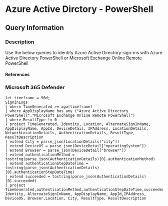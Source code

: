 # Azure Active Dirctory - PowerShell

## Query Information


### Description

Use the below queries to identify Azure Active Directory sign-ins with Azure Active Directory PowerShell or Microsoft Exchange Online Remote PowerShell


#### References



### Microsoft 365 Defender




```kql
let timeframe = 90d;
SigninLogs 
| where TimeGenerated >= ago(timeframe)
| where AppDisplayName has_any ("Azure Active Directory PowerShell","Microsoft Exchange Online Remote PowerShell")
| where ResultType != 0
| project TimeGenerated, Identity, Location, AlternateSignInName, AppDisplayName, AppId, DeviceDetail, IPAddress, LocationDetails, NetworkLocationDetails, AuthenticationDetails, ResultType, ResultDescription
| extend City = parse_json(LocationDetails["city"])
| extend DeviceOS = parse_json(DeviceDetail["operatingSystem"])
| extend Browser = parse_json(DeviceDetail["browser"])
| extend authenticationMethod = tostring(parse_json(AuthenticationDetails)[0].authenticationMethod) 
| extend authenticationStepDateTime = tostring(parse_json(AuthenticationDetails)[0].authenticationStepDateTime)
| extend succeeded = tostring(parse_json(AuthenticationDetails)[0].succeeded)
| project TimeGenerated,authenticationMethod,authenticationStepDateTime,succeeded, Identity, AlternateSignInName, AppDisplayName, AppId,IPAddress, DeviceOS, Browser,Location, City, ResultType, ResultDescription
```



